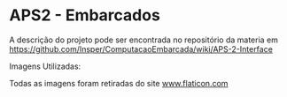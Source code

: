 # APS2 - Embarcados

A descrição do projeto pode ser encontrada no repositório da materia em https://github.com/Insper/ComputacaoEmbarcada/wiki/APS-2-Interface


Imagens Utilizadas:

Todas as imagens foram retiradas do site www.flaticon.com
